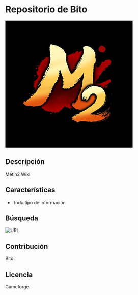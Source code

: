 # Repositorio de Bito
![Imagen de Portada](CarpetaGit/f_H2JPRA_400x400.jpg)

## Descripción
Metin2 Wiki
## Características
- Todo tipo de información
## Búsqueda
![URL](https://es-wiki.metin2.gameforge.com/index.php/P%C3%A1gina_principal)
## Contribución
Bito.
## Licencia
Gameforge.
